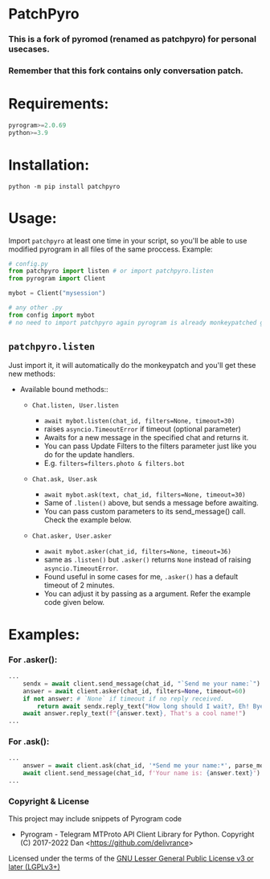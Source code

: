 # PatchPyro
### This is a fork of pyromod (renamed as patchpyro) for personal usecases.

### Remember that this fork contains only conversation patch.

# Requirements:
 ~~~python
 pyrogram>=2.0.69
 python>=3.9
 ~~~

 # Installation:
```
python -m pip install patchpyro
```
 
# Usage:
Import `patchpyro` at least one time in your script, so you'll be able to use modified pyrogram in all files of the same proccess. 
Example:

```python
# config.py
from patchpyro import listen # or import patchpyro.listen
from pyrogram import Client

mybot = Client("mysession")
```

```python
# any other .py
from config import mybot
# no need to import patchpyro again pyrogram is already monkeypatched globally (at the same proccess)
```

## `patchpyro.listen`
Just import it, it will automatically do the monkeypatch and you'll get these new methods:

- Available bound methods::
  - `Chat.listen, User.listen`

    - `await mybot.listen(chat_id, filters=None, timeout=30)`
    - raises `asyncio.TimeoutError` if timeout (optional parameter)
    - Awaits for a new message in the specified chat and returns it.
    - You can pass Update Filters to the filters parameter just like you do for the update handlers.
    - E.g. `filters=filters.photo & filters.bot`
  - `Chat.ask, User.ask`

    - `await mybot.ask(text, chat_id, filters=None, timeout=30)`
    - Same of `.listen()` above, but sends a message before awaiting.
    - You can pass custom parameters to its send_message() call. Check the example below.
    
  - `Chat.asker, User.asker`
     - `await mybot.asker(chat_id, filters=None, timeout=36)` 
     - same as `.listen()` but `.asker()` returns `None` instead of raising `asyncio.TimeoutError`.
     - Found useful in some cases for me, `.asker()` has a default timeout of 2 minutes. 
     - You can adjust it by passing as a argument. Refer the example code given below.

# Examples:
### For .asker():
```python
...
    sendx = await client.send_message(chat_id, "`Send me your name:`")
    answer = await client.asker(chat_id, filters=None, timeout=60)
    if not answer: # `None` if timeout if no reply received.
        return await sendx.reply_text("How long should I wait?, Eh! Bye!")
    await answer.reply_text(f"{answer.text}, That's a cool name!")
...
```
### For .ask():
```python
...
    answer = await client.ask(chat_id, '*Send me your name:*', parse_mode='Markdown')
    await client.send_message(chat_id, f'Your name is: {answer.text}')
...
```


### Copyright & License
This project may include snippets of Pyrogram code
- Pyrogram - Telegram MTProto API Client Library for Python. Copyright (C) 2017-2022 Dan <<https://github.com/delivrance>>

Licensed under the terms of the [GNU Lesser General Public License v3 or later (LGPLv3+)](COPYING.lesser)
